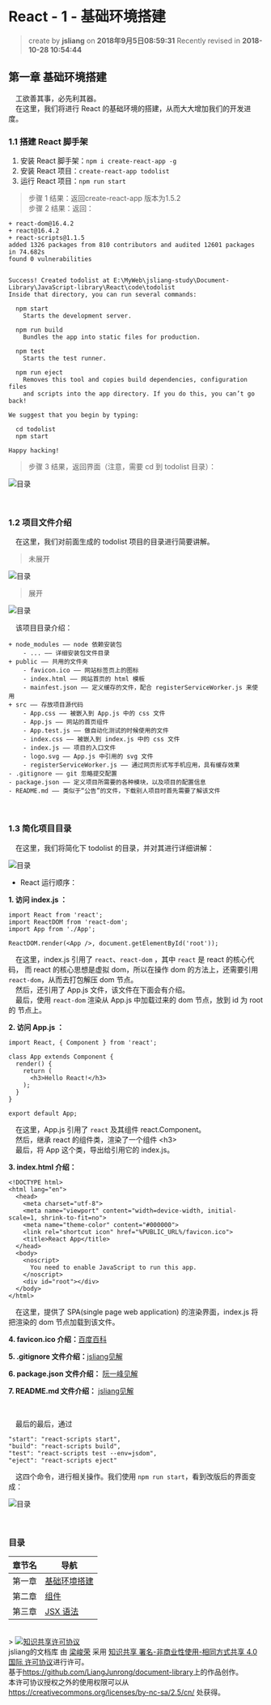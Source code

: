 React - 1 - 基础环境搭建
===

> create by **jsliang** on **2018年9月5日08:59:31** 
> Recently revised in **2018-10-28 10:54:44**

## 第一章 基础环境搭建
&emsp;工欲善其事，必先利其器。  
&emsp;在这里，我们将进行 React 的基础环境的搭建，从而大大增加我们的开发进度。

### 1.1 搭建 React 脚手架
1. 安装 React 脚手架：`npm i create-react-app -g`
2. 安装 React 项目：`create-react-app todolist`
3. 运行 React 项目：`npm run start`

> 步骤 1 结果：返回create-react-app 版本为1.5.2  
> 步骤 2 结果：返回：
```
+ react-dom@16.4.2
+ react@16.4.2
+ react-scripts@1.1.5
added 1326 packages from 810 contributors and audited 12601 packages in 74.682s
found 0 vulnerabilities


Success! Created todolist at E:\MyWeb\jsliang-study\Document-Library\JavaScript-library\React\code\todolist
Inside that directory, you can run several commands:

  npm start
    Starts the development server.

  npm run build
    Bundles the app into static files for production.

  npm test
    Starts the test runner.

  npm run eject
    Removes this tool and copies build dependencies, configuration files
    and scripts into the app directory. If you do this, you can’t go back!

We suggest that you begin by typing:

  cd todolist
  npm start

Happy hacking!
```
> 步骤 3 结果，返回界面（注意，需要 cd 到 todolist 目录）：

![目录](../../public-repertory/img/js-react-chapter1-1.png)

<br>

### 1.2 项目文件介绍
&emsp;在这里，我们对前面生成的 todolist 项目的目录进行简要讲解。

> 未展开

![目录](../../public-repertory/img/js-react-chapter1-2.png)

> 展开
 
![目录](../../public-repertory/img/js-react-chapter1-3.png)

&emsp;该项目目录介绍：
```
+ node_modules —— node 依赖安装包
    - ... —— 详细安装包文件目录
+ public —— 共用的文件夹
    - favicon.ico —— 网站标签页上的图标
    - index.html —— 网站首页的 html 模板
    - mainfest.json —— 定义缓存的文件，配合 registerServiceWorker.js 来使用
+ src —— 存放项目源代码
    - App.css —— 被嵌入到 App.js 中的 css 文件
    - App.js —— 网站的首页组件
    - App.test.js —— 做自动化测试的时候使用的文件
    - index.css —— 被嵌入到 index.js 中的 css 文件
    - index.js —— 项目的入口文件
    - logo.svg —— App.js 中引用的 svg 文件
    - registerServiceWorker.js —— 通过网页形式写手机应用，具有缓存效果
- .gitignore —— git 忽略提交配置
- package.json —— 定义项目所需要的各种模块，以及项目的配置信息
- README.md —— 类似于“公告”的文件，下载别人项目时首先需要了解该文件
```

<br>

### 1.3 简化项目目录
&emsp;在这里，我们将简化下 todolist 的目录，并对其进行详细讲解：

![目录](../../public-repertory/img/js-react-chapter1-4.png)

* React 运行顺序：
  
**1. 访问 index.js ：**
```
import React from 'react';
import ReactDOM from 'react-dom';
import App from './App';

ReactDOM.render(<App />, document.getElementById('root'));
```
&emsp;在这里，index.js 引用了 `react`、`react-dom` ，其中 `react` 是 react 的核心代码， 而 react 的核心思想是虚拟 dom，所以在操作 dom 的方法上，还需要引用 `react-dom`，从而去打包解压 dom 节点。  
&emsp;然后，还引用了 App.js 文件，该文件在下面会有介绍。  
&emsp;最后，使用 `react-dom` 渲染从 App.js 中加载过来的 dom 节点，放到 id 为 root 的 节点上。  

**2. 访问 App.js ：**
```
import React, { Component } from 'react';

class App extends Component {
  render() {
    return (
      <h3>Hello React!</h3>
    );
  }
}

export default App;
```
&emsp;在这里，App.js 引用了 `react` 及其组件 react.Component。  
&emsp;然后，继承 react 的组件类，渲染了一个组件 \<h3\>  
&emsp;最后，将 App 这个类，导出给引用它的 index.js。  

**3. index.html 介绍：**
```
<!DOCTYPE html>
<html lang="en">
  <head>
    <meta charset="utf-8">
    <meta name="viewport" content="width=device-width, initial-scale=1, shrink-to-fit=no">
    <meta name="theme-color" content="#000000">
    <link rel="shortcut icon" href="%PUBLIC_URL%/favicon.ico">
    <title>React App</title>
  </head>
  <body>
    <noscript>
      You need to enable JavaScript to run this app.
    </noscript>
    <div id="root"></div>
  </body>
</html>
```
&emsp;在这里，提供了 SPA(single page web application) 的渲染界面，index.js 将把渲染的 dom 节点加载到该文件。

**4. favicon.ico 介绍：**[百度百科](https://baike.baidu.com/item/favicon.ico/8944811?fr=aladdin)


**5. .gitignore 文件介绍：**[jsliang见解](https://github.com/LiangJunrong/document-library/blob/master/other-library/git/git.md)

**6. package.json 文件介绍：** [阮一峰见解](http://javascript.ruanyifeng.com/nodejs/packagejson.html)

**7. README.md 文件介绍：** [jsliang见解](https://github.com/LiangJunrong/document-library/blob/master/other-library/markdown/markdown.md)

<br>

&emsp;最后的最后，通过
```
"start": "react-scripts start",
"build": "react-scripts build",
"test": "react-scripts test --env=jsdom",
"eject": "react-scripts eject"
```
&emsp;这四个命令，进行相关操作。我们使用 `npm run start`，看到改版后的界面变成：

![目录](../../public-repertory/img/js-react-chapter1-5.png)

<br>

###  目录
| 章节名 | 导航                                |
| ------ | ----------------------------------- |
| 第一章 | [基础环境搭建](./react-chapter1.md) |
| 第二章 | [组件](./react-chapter2.md)         |
| 第三章 | [JSX 语法](./react-chapter3.md)     |

<br>
> <a rel="license" href="http://creativecommons.org/licenses/by-nc-sa/4.0/"><img alt="知识共享许可协议" style="border-width:0" src="https://i.creativecommons.org/l/by-nc-sa/4.0/88x31.png" /></a><br /><span xmlns:dct="http://purl.org/dc/terms/" property="dct:title">jsliang的文档库</span> 由 <a xmlns:cc="http://creativecommons.org/ns#" href="https://github.com/LiangJunrong/document-library" property="cc:attributionName" rel="cc:attributionURL">梁峻荣</a> 采用 <a rel="license" href="http://creativecommons.org/licenses/by-nc-sa/4.0/">知识共享 署名-非商业性使用-相同方式共享 4.0 国际 许可协议</a>进行许可。<br />基于<a xmlns:dct="http://purl.org/dc/terms/" href="https://github.com/LiangJunrong/document-library" rel="dct:source">https://github.com/LiangJunrong/document-library</a>上的作品创作。<br />本许可协议授权之外的使用权限可以从 <a xmlns:cc="http://creativecommons.org/ns#" href="https://creativecommons.org/licenses/by-nc-sa/2.5/cn/" rel="cc:morePermissions">https://creativecommons.org/licenses/by-nc-sa/2.5/cn/</a> 处获得。